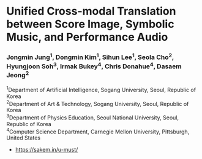 # Unified Cross-modal Translation between Score Image, Symbolic Music, and Performance Audio
### Jongmin Jung<sup>1</sup>, Dongmin Kim<sup>1</sup>, Sihun Lee<sup>1</sup>, Seola Cho<sup>2</sup>, Hyungjoon Soh<sup>3</sup>, Irmak Bukey<sup>4</sup>, Chris Donahue<sup>4</sup>, Dasaem Jeong<sup>2</sup>
<sup>1</sup>Department of Artificial Intelligence, Sogang University, Seoul, Republic of Korea<br>
<sup>2</sup>Department of Art & Technology, Sogang University, Seoul, Republic of Korea<br>
<sup>3</sup>Department of Physics Education, Seoul National University, Seoul, Republic of Korea<br>
<sup>4</sup>Computer Science Department, Carnegie Mellon University, Pittsburgh, United States

- https://sakem.in/u-must/
